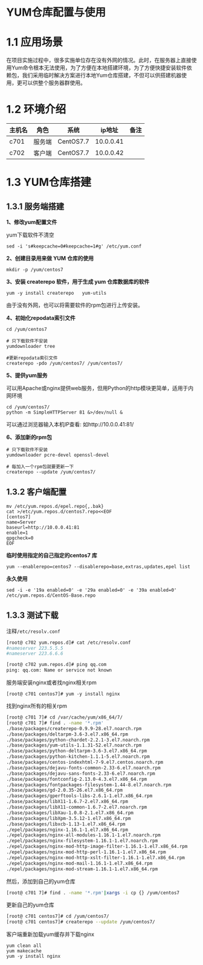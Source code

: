# YUM仓库配置与使用

# 1.1 应用场景

在项目实施过程中，很多实施单位存在没有外网的情况。此时，在服务器上直接使用Yum命令根本无法使用，为了方便在本地搭建环境，为了方便快捷安装软件依赖包，我们采用临时解决方案进行本地Yum仓库搭建，不但可以供搭建机器使用，更可以供整个服务器群使用。



# 1.2 环境介绍

| 主机名 | 角色   | 系统      | ip地址    | 备注 |
| ------ | ------ | --------- | --------- | ---- |
| c701   | 服务端 | CentOS7.7 | 10.0.0.41 |      |
| c702   | 客户端 | CentOS7.7 | 10.0.0.42 |      |



# 1.3 YUM仓库搭建

## 1.3.1 服务端搭建

**1、修改yum配置文件**

yum下载软件不清空

```shell
sed -i 's#keepcache=0#keepcache=1#g' /etc/yum.conf
```

**2、创建目录用来做 YUM 仓库的使用**

```shell
mkdir -p /yum/centos7
```

**3、安装 createrepo 软件，用于生成 yum 仓库数据库的软件**

```shell
yum -y install createrepo   yum-utils 
```

由于没有外网，也可以将需要软件的rpm包进行上传安装。

**4、初始化repodata索引文件**

```shell
cd /yum/centos7

# 只下载软件不安装
yumdownloader tree

#更新repodata索引文件
createrepo -pdo /yum/centos7/ /yum/centos7/
```

**5、提供yum服务**

可以用Apache或nginx提供web服务，但用Python的http模块更简单，适用于内网环境

```shell
cd /yum/centos7/
python -m SimpleHTTPServer 81 &>/dev/null &
```

可以通过浏览器输入本机IP查看: 如http://10.0.0.41:81/

**6、添加新的rpm包**

```shell
# 只下载软件不安装
yumdownloader pcre-devel openssl-devel 

# 每加入一个rpm包就要更新一下
createrepo --update /yum/centos7/
```



## 1.3.2 客户端配置

```shell
mv /etc/yum.repos.d/epel.repo{,.bak}
cat >/etc/yum.repos.d/centos7.repo<<EOF
[centos7]
name=Server
baseurl=http://10.0.0.41:81
enable=1
gpgcheck=0
EOF
```

**临时使用指定的自己指定的centos7 库**

```shell
yum --enablerepo=centos7 --disablerepo=base,extras,updates,epel list
```

**永久使用**

```shell
sed -i -e '19a enabled=0' -e '29a enabled=0' -e '39a enabled=0' /etc/yum.repos.d/CentOS-Base.repo
```



## 1.3.3 测试下载

注释`/etc/resolv.conf`

```bash
[root@ c702 yum.repos.d]# cat /etc/resolv.conf
#nameserver 223.5.5.5
#nameserver 223.6.6.6

[root@ c702 yum.repos.d]# ping qq.com
ping: qq.com: Name or service not known
```

服务端安装nginx或者找nginx相关rpm

```
[root@ c701 centos7]# yum -y install nginx
```

找到nginx所有的相关rpm

```bash
[root@ c701 7]# cd /var/cache/yum/x86_64/7/
[root@ c701 7]# find . -name '*.rpm'
./base/packages/createrepo-0.9.9-28.el7.noarch.rpm
./base/packages/deltarpm-3.6-3.el7.x86_64.rpm
./base/packages/python-chardet-2.2.1-3.el7.noarch.rpm
./base/packages/yum-utils-1.1.31-52.el7.noarch.rpm
./base/packages/python-deltarpm-3.6-3.el7.x86_64.rpm
./base/packages/python-kitchen-1.1.1-5.el7.noarch.rpm
./base/packages/centos-indexhtml-7-9.el7.centos.noarch.rpm
./base/packages/dejavu-fonts-common-2.33-6.el7.noarch.rpm
./base/packages/dejavu-sans-fonts-2.33-6.el7.noarch.rpm
./base/packages/fontconfig-2.13.0-4.3.el7.x86_64.rpm
./base/packages/fontpackages-filesystem-1.44-8.el7.noarch.rpm
./base/packages/gd-2.0.35-26.el7.x86_64.rpm
./base/packages/gperftools-libs-2.6.1-1.el7.x86_64.rpm
./base/packages/libX11-1.6.7-2.el7.x86_64.rpm
./base/packages/libX11-common-1.6.7-2.el7.noarch.rpm
./base/packages/libXau-1.0.8-2.1.el7.x86_64.rpm
./base/packages/libXpm-3.5.12-1.el7.x86_64.rpm
./base/packages/libxcb-1.13-1.el7.x86_64.rpm
./epel/packages/nginx-1.16.1-1.el7.x86_64.rpm
./epel/packages/nginx-all-modules-1.16.1-1.el7.noarch.rpm
./epel/packages/nginx-filesystem-1.16.1-1.el7.noarch.rpm
./epel/packages/nginx-mod-http-image-filter-1.16.1-1.el7.x86_64.rpm
./epel/packages/nginx-mod-http-perl-1.16.1-1.el7.x86_64.rpm
./epel/packages/nginx-mod-http-xslt-filter-1.16.1-1.el7.x86_64.rpm
./epel/packages/nginx-mod-mail-1.16.1-1.el7.x86_64.rpm
./epel/packages/nginx-mod-stream-1.16.1-1.el7.x86_64.rpm
```

然后，添加到自己的yum仓库

```bash
[root@ c701 7]# find . -name '*.rpm'|xargs -i cp {} /yum/centos7
```

更新自己的yum仓库

```bash
[root@ c701 centos7]# cd /yum/centos7/
[root@ c701 centos7]# createrepo --update /yum/centos7/
```

客户端重新加载yum缓存并下载nginx

```shell
yum clean all
yum makecache
yum -y install nginx
```



